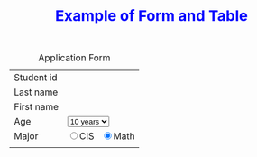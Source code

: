 <body>
<h3 style="color:blue;text-align:center;")
          <span style ="font-family:comic sans ms, cursive;"><span style="font-size:26px;">Example of Form and Table</span></span></h3>
<p style="text-align:center;">
         &nbsp;</p>
<form action="https://edqaa.com/t/Echo" enctype="application/x-www-form-urlencoded" id="11" method="post" name="11" target="_blank">
	<table align="center" border="0" cellpadding="4" cellspacing="4" style="background:url(http://img-pre.ivsky.com/img/bizhi/pre/201105/15/flower_pattern_background_wa03_010l.jpg)">
                        <caption>
                                 Application Form</caption>
                        <tbody>
			<tr>
				<td>
					Student id</td>
				<td>
					&nbsp;</td>
			</tr>
			<tr>
				<td>
					Last name</td>
				<td>
					&nbsp;</td>
			</tr>
			<tr>
				<td>
					First name</td>
				<td>
					&nbsp;</td>
			</tr>
			<tr>
				<td>
					Age</td>
				<td>
					<select name="Age"><option value="10">10 years</option><option value="11">11 years</option><option value="12">12 years</option></select></td>
			</tr>
			<tr>
				<td>
					Major</td>
				<td>
					<input name="major" type="radio" value="CIS" />CIS &nbsp;&nbsp;<input checked="checked" name="major" type="radio" value="CIS" />Math</td>
			</tr>
			<tr>
				<td colspan="2" style="text-align: cent
					<input name="Submit" type="submit" value="Submit" /></td>
			</tr>
		</tbody>
	</table>
	<p>
		&nbsp;</p>
</form>
<p style="text-align: center;">
	&nbsp;</p>
